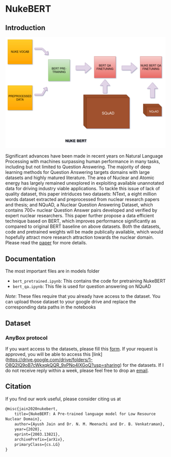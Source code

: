 # NukeBERT

## Introduction

![alt text](https://github.com/ayushjain1144/NukeBERT/blob/master/Images/NUKE_BERT.png)

Significant advances have been made in recent years on Natural Language Processing with machines surpassing human performance in many tasks, including but not limited to Question Answering. The majority of deep learning methods for Question Answering targets domains with large datasets and highly matured literature. The area of Nuclear and Atomic energy has largely remained unexplored in exploiting available unannotated data for driving industry viable applications. To tackle this issue of lack of quality dataset, this paper intriduces two datasets: NText, a eight million words dataset extracted and preprocessed from nuclear research papers and thesis; and NQuAD, a Nuclear Question Answering Dataset, which contains 700+ nuclear Question Answer pairs developed and verified by expert nuclear researchers. This paper further propose a data efficient technique based on BERT, which improves performance significantly as compared to original BERT baseline on above datasets. Both the datasets, code and pretrained weights will be made publically available, which would hopefully attract more research attraction towards the nuclear domain. Please read the [paper](https://arxiv.org/abs/2003.13821) for more details.

## Documentation

The most important files are in models folder

- `bert_pretrained.ipynb`: This contains the code for pretraining NukeBERT
- `bert_qa.ipynb`: This file is used for question answering on NQuAD

*Note*: These files require that you already have access to the dataset. You can upload those dataset to your google drive and replace the corresponding data paths in the notebooks

## Dataset


### AnyBox protocol

If you want access to the datasets, please fill this [form](https://forms.gle/1pkiP9qPjqG9GsMC6). If your request is approved, you will be able to access this [link] (https://drive.google.com/drive/folders/1-O8Q2IQ9oB7cWkxqkQQR_9xPNo4lXGoQ?usp=sharing) for the datasets. If I do not receive reply within a week, please feel free to drop an [email](mailto:ayushjain1144@gmail.com).

## Citation

If you find our work useful, please consider citing us at 

```
@misc{jain2020nukebert,
    title={NukeBERT: A Pre-trained language model for Low Resource Nuclear Domain},
    author={Ayush Jain and Dr. N. M. Meenachi and Dr. B. Venkatraman},
    year={2020},
    eprint={2003.13821},
    archivePrefix={arXiv},
    primaryClass={cs.LG}
}
```
